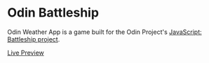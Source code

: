 # Odin Battleship

Odin Weather App is a game built for the Odin Project's [JavaScript: Battleship project](https://www.theodinproject.com/lessons/node-path-javascript-battleship).

[Live Preview](https://alopine.github.io/odin-battleship/)
